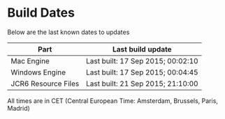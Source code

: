 # Build Dates

Below are the last known dates to updates

Part | Last build update
-----|-----
Mac Engine | Last built: 17 Sep 2015; 00:02:10
Windows Engine | Last built: 17 Sep 2015; 00:04:45
JCR6 Resource Files | Last built: 21 Sep 2015; 21:10:00
All times are in CET (Central European Time: Amsterdam, Brussels, Paris, Madrid)



